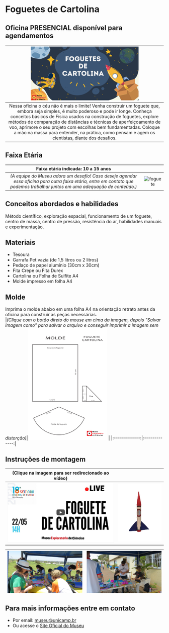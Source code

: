 # Foguetes de Cartolina

## Oficina PRESENCIAL disponível para agendamentos

|<img src="foguete.png" width="70%" height="70%">  |
|:-------------:|
|Nessa oficina o céu não é mais o limite! Venha construir um foguete que, embora seja simples, é muito poderoso e pode ir longe. Conheça conceitos básicos de Física usados na construção de foguetes, explore métodos de comparação de distâncias e técnicas de aperfeiçoamento de voo, aprimore o seu projeto com escolhas bem fundamentadas. Coloque a mão na massa para entender, na prática, como pensam e agem os cientistas, diante dos desafios.|


## Faixa Etária

|Faixa etária indicada: 10 a 15 anos ||
|:-------------:|:-------------:|
|*(A equipe do Museu adora um desafio! Caso deseje agendar essa oficina para outra faixa etária, entre em contato que podemos trabalhar juntos em uma adequação de conteúdo.)*|![foguete](Semtítulo.png)|

## Conceitos abordados e habilidades

Método científico, exploração espacial, funcionamento de um foguete, centro de massa, centro de pressão, resistência do ar, habilidades manuais e experimentação.

## Materiais
* Tesoura
* Garrafa Pet vazia (de 1,5 litros ou 2 litros)
* Pedaço de papel alumínio (30cm x 30cm)
* Fita Crepe ou Fita Durex
* Cartolina ou Folha de Sulfite A4
* Molde impresso em folha A4

## Molde

Imprima o molde abaixo em uma folha A4 na orientação retrato antes da oficina para construir as peças necessárias.         
|_(Clique com o botão direto do mouse em cima da imagem, depois "Salvar imagem como" para salvar o arquivo e conseguir imprimir a imagem sem distorção)_|<img src="molde-foguete-_1_.png" width="50%" height="50%"> |
|:-------------:|:-------------:|


## Instruções de montagem

|(Clique na imagem para ser redirecionado ao vídeo)||
|:-------------:|:-------------:|
|[<img src="wwwWhatsApp_Image_2021-12-16_at_20.36.20-removebg-preview(2).png">](https://www.youtube.com/watch?v=Heh5Jwt3HI4)|![Foguete](WhatsApp_Image_2021-12-16_at_20.36.20-removebg-preview.png)|

|<img src="FDS_19NOV _foguete crianca (1).JPG" width="100%" height="100%"> |<img src="FDS_19NOV (63).JPG" width="100%" height="100%">|
|:-------------:|:-------------:|

## Para mais informações entre em contato

* Por email: museu@unicamp.br
* Ou acesse o [Site Oficial do Museu](https://www.mc.unicamp.br/visite)

